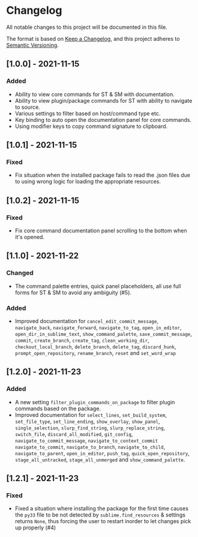 # Changelog
All notable changes to this project will be documented in this file.

The format is based on [Keep a Changelog](https://keepachangelog.com/en/1.0.0/),
and this project adheres to [Semantic Versioning](https://semver.org/spec/v2.0.0.html).

## [1.0.0] - 2021-11-15
### Added
- Ability to view core commands for ST & SM with documentation.
- Ability to view plugin/package commands for ST with ability to navigate to source.
- Various settings to filter based on host/command type etc.
- Key binding to auto open the documentation panel for core commands.
- Using modifier keys to copy command signature to clipboard.

## [1.0.1] - 2021-11-15
### Fixed
- Fix situation when the installed package fails to read the .json files due to using wrong logic for loading the appropriate resources.

## [1.0.2] - 2021-11-15
### Fixed
- Fix core command documentation panel scrolling to the bottom when it's opened.

## [1.1.0] - 2021-11-22
### Changed
- The command palette entries, quick panel placeholders, all use full forms for ST & SM to avoid any ambiguity (#5).

### Added
- Improved documentation for `cancel_edit_commit_message`, `navigate_back`, `navigate_forward`, `navigate_to_tag`, `open_in_editor`, `open_dir_in_sublime_text`, `show_command_palette`, `save_commit_message`, `commit`, `create_branch`, `create_tag`, `clean_working_dir`, `checkout_local_branch`, `delete_branch`, `delete_tag`, `discard_hunk`, `prompt_open_repository`, `rename_branch`, `reset` and `set_word_wrap`

## [1.2.0] - 2021-11-23

### Added
- A new setting `filter_plugin_commands_on_package` to filter plugin commands based on the package.
- Improved documentation for `select_lines`, `set_build_system`, `set_file_type`, `set_line_ending`, `show_overlay`,
`show_panel`, `single_selection`, `slurp_find_string`, `slurp_replace_string`,
`switch_file`, `discard_all_modified`, `git_config`, `navigate_to_commit_message`, `navigate_to_context_commit`
`navigate_to_commit`, `navigate_to_branch`, `navigate_to_child`, `navigate_to_parent`,
`open_in_editor`, `push_tag`, `quick_open_repository`, `stage_all_untracked`, `stage_all_unmerged` and `show_command_palette`.

## [1.2.1] - 2021-11-23

### Fixed
- Fixed a situation where installing the package for the first time causes the `py33` file to be not detected by `sublime.find_resources` & settings returns `None`, thus forcing the user to restart inorder to let changes pick up
properly (#4)
